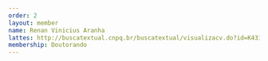 ```yaml
---
order: 2
layout: member
name: Renan Vinicius Aranha
lattes: http://buscatextual.cnpq.br/buscatextual/visualizacv.do?id=K4319201P4
membership: Doutorando
---
```

